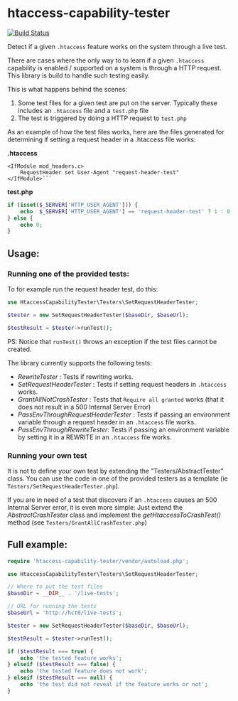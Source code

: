 # htaccess-capability-tester

[![Build Status](https://travis-ci.org/rosell-dk/htaccess-capability-tester.png?branch=master)](https://travis-ci.org/rosell-dk/htaccess-capability-tester)

Detect if a given `.htaccess` feature works on the system through a live test.

There are cases where the only way to to learn if a given `.htaccess` capability is enabled / supported on a system is through a HTTP request. This library is build to handle such testing easily.

This is what happens behind the scenes:
1. Some test files for a given test are put on the server. Typically these includes an `.htaccess` file and a `test.php` file
2. The test is triggered by doing a HTTP request to `test.php`

As an example of how the test files works, here are the files generated for determining if setting a request header in a .htaccess file works:

**.htaccess**
```
<IfModule mod_headers.c>
    RequestHeader set User-Agent "request-header-test"
</IfModule>```
```

**test.php**
```php
if (isset($_SERVER['HTTP_USER_AGENT'])) {
    echo  $_SERVER['HTTP_USER_AGENT'] == 'request-header-test' ? 1 : 0;
} else {
    echo 0;
}
```

## Usage:

### Running one of the provided tests:
To for example run the request header test, do this:

```php
use HtaccessCapabilityTester\Testers\SetRequestHeaderTester;

$tester = new SetRequestHeaderTester($baseDir, $baseUrl);

$testResult = $tester->runTest();

```
PS: Notice that `runTest()` throws an exception if the test files cannot be created.

The library currently supports the following tests:

- *RewriteTester* : Tests if rewriting works.
- *SetRequestHeaderTester* : Tests if setting request headers in `.htaccess` works.
- *GrantAllNotCrashTester* : Tests that `Require all granted` works (that it does not result in a 500 Internal Server Error)
- *PassEnvThroughRequestHeaderTester* : Tests if passing an environment variable through a request header in an `.htaccess` file works.
- *PassEnvThroughRewriteTester*: Tests if passing an environment variable by setting it in a REWRITE in an `.htaccess` file works.

### Running your own test
It is not to define your own test by extending the "Testers/AbstractTester" class. You can use the code in one of the provided testers as a template (ie `Testers/SetRequestHeaderTester.php`).

If you are in need of a test that discovers if an `.htaccess` causes an 500 Internal Server error, it is even more simple: Just extend the *AbstractCrashTester* class and implement the *getHtaccessToCrashTest()* method (see `Testers/GrantAllCrashTester.php`)


## Full example:
```php
require 'htaccess-capability-tester/vendor/autoload.php';

use HtaccessCapabilityTester\Testers\SetRequestHeaderTester;

// Where to put the test files
$baseDir = __DIR__ . '/live-tests';

// URL for running the tests
$baseUrl = 'http://hct0/live-tests';

$tester = new SetRequestHeaderTester($baseDir, $baseUrl);

$testResult = $tester->runTest();

if ($testResult === true) {
    echo 'the tested feature works';
} elseif ($testResult === false) {
    echo 'the tested feature does not work';
} elseif ($testResult === null) {
    echo 'the test did not reveal if the feature works or not';
}
```
